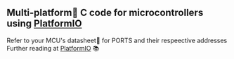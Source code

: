 ## Multi-platform:100: C code for microcontrollers using [PlatformIO](https://github.com/platformio)
Refer to your MCU's datasheet:page_facing_up: for PORTS and their respeective addresses   
Further reading at [PlatformIO](https://github.com/platformio) :books:
